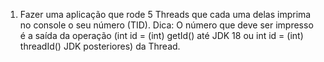 1) Fazer uma aplicação que rode 5 Threads que cada uma delas imprima no console o seu número (TID).
Dica: O número que deve ser impresso é a saída da operação (int id = (int) getId() até JDK 18 ou int id = (int) threadId() JDK posteriores) da Thread.
